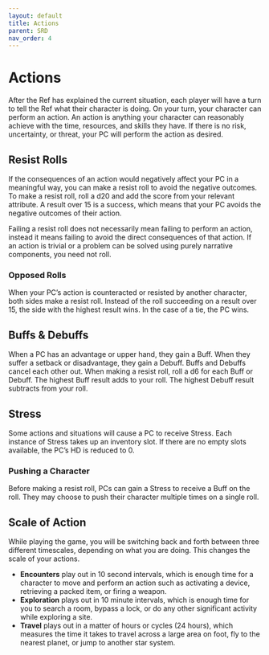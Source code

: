 ```yaml
---
layout: default
title: Actions
parent: SRD
nav_order: 4
---
```


# Actions

After the Ref has explained the current situation, each player will have a turn to tell the Ref what their character is doing. On your turn, your character can perform an action. An action is anything your character can reasonably achieve with the time, resources, and skills they have. If there is no risk, uncertainty, or threat, your PC will perform the action as desired.

## Resist Rolls

If the consequences of an action would negatively affect your PC in a meaningful way, you can make a resist roll to avoid the negative outcomes.
To make a resist roll, roll a d20 and add the score from your relevant attribute. A result over 15 is a success, which means that your PC avoids the negative outcomes of their action.

Failing a resist roll does not necessarily mean failing to perform an action, instead it means failing to avoid the direct consequences of that action.
If an action is trivial or a problem can be solved using purely narrative components, you need not roll.

### Opposed Rolls
When your PC’s action is counteracted or resisted by another character, both sides make a resist roll. Instead of the roll succeeding on a result over 15, the side with the highest result wins. In the case of a tie, the PC wins. 

## Buffs & Debuffs 

When a PC has an advantage or upper hand, they gain a Buff. When they suffer a setback or disadvantage, they gain a Debuff. Buffs and Debuffs cancel each other out. When making a resist roll, roll a d6 for each Buff or Debuff. The highest Buff result adds to your roll. The highest Debuff result subtracts from your roll.

## Stress

Some actions and situations will cause a PC to receive Stress. Each instance of Stress takes up an inventory slot. If there are no empty slots available, the PC’s HD is reduced to 0.

### Pushing a Character

Before making a resist roll, PCs can gain a Stress to receive a Buff on the roll. They may choose to push their character multiple times on a single roll.

## Scale of Action

While playing the game, you will be switching back and forth between three different timescales, depending on what you are doing. This changes the scale of your actions.
- **Encounters** play out in 10 second intervals, which is enough time for a character to move and perform an action such as activating a device, retrieving a packed item, or firing a weapon.
- **Exploration** plays out in 10 minute intervals, which is enough time for you to search a room, bypass a lock, or do any other significant activity while exploring a site.
- **Travel** plays out in a matter of hours or cycles (24 hours), which measures the time it takes to travel across a large area on foot, fly to the nearest planet, or jump to another star system.
